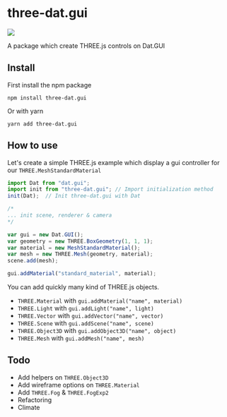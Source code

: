 # three-dat.gui

<a href="https://codeclimate.com/github/SolalDR/three-dat.gui/maintainability"><img src="https://api.codeclimate.com/v1/badges/db5b4da3972fef7fbad4/maintainability" /></a>

A package which create THREE.js controls on Dat.GUI

## Install 

First install the npm package 
```
npm install three-dat.gui
```

Or with yarn
```
yarn add three-dat.gui
```


## How to use

Let's create a simple THREE.js example which display a gui controller for our `THREE.MeshStandardMaterial`

``` javascript
import Dat from "dat.gui";
import init from "three-dat.gui"; // Import initialization method
init(Dat);  // Init three-dat.gui with Dat 

/* 
... init scene, renderer & camera
*/

var gui = new Dat.GUI();
var geometry = new THREE.BoxGeometry(1, 1, 1);
var material = new MeshStandardMaterial();
var mesh = new THREE.Mesh(geometry, material);
scene.add(mesh);

gui.addMaterial("standard_material", material);
```
 

You can add quickly many kind of THREE.js objects. 

- `THREE.Material` with `gui.addMaterial("name", material)`
- `THREE.Light` with `gui.addLight("name", light)`
- `THREE.Vector` with `gui.addVector("name", vector)`
- `THREE.Scene` with `gui.addScene("name", scene)`
- `THREE.Object3D` with `gui.addObject3D("name", object)`
- `THREE.Mesh` with `gui.addMesh("name", mesh)`

## Todo

- Add helpers on `THREE.Object3D`
- Add wireframe options on `THREE.Material`
- Add `THREE.Fog` & `THREE.FogExp2`
- Refactoring 
- Climate
